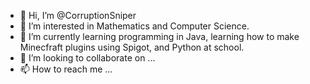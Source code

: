 - 👋 Hi, I’m @CorruptionSniper
- 👀 I’m interested in Mathematics and Computer Science.
- 🌱 I’m currently learning programming in Java, learning how to make Minecfraft plugins using Spigot, and Python at school.
- 💞️ I’m looking to collaborate on ...
- 📫 How to reach me ...

<!---
CorruptionSniper/CorruptionSniper is a ✨ special ✨ repository because its `README.md` (this file) appears on your GitHub profile.
You can click the Preview link to take a look at your changes.
--->
